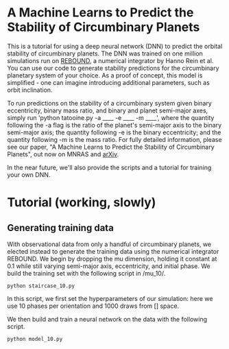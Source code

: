 # A Machine Learns to Predict the Stability of Circumbinary Planets

This is a tutorial for using a deep neural network (DNN) to predict the orbital stability of circumbinary planets. The DNN was trained on one million simulations run on [REBOUND](http://rebound.readthedocs.io/en/latest/index.html), a numerical integrator by Hanno Rein et al. You can use our code to generate stability predictions for the circumbinary planetary system of your choice. As a proof of concept, this model is simplified - one can imagine introducing additional parameters, such as orbit inclination. 

To run predictions on the stability of a circumbinary system given binary eccentricity, binary mass ratio, and binary and planet semi-major axes, simply run 'python tatooine.py -a ____ -e ____ -m ____', where the quantity following the -a flag is the ratio of the planet's semi-major axis to the binary semi-major axis; the quantity following -e is the binary eccentricity; and the quantity following -m is the mass ratio. For fully detailed information, please see our paper, "A Machine Learns to Predict the Stability of Circumbinary Planets", out now on MNRAS and [arXiv](https://arxiv.org/abs/1801.03955).

In the near future, we'll also provide the scripts and a tutorial for training your own DNN.

# Tutorial (working, slowly)

## Generating training data
With observational data from only a handful of circumbinary planets, we elected instead to generate the training data using the numerical integrator REBOUND. We begin by dropping the mu dimension, holding it constant at 0.1 while still varying semi-major axis, eccentricity, and initial phase. We build the training set with the following script in /mu_10/.  

```
python staircase_10.py
```

In this script, we first set the hyperparameters of our simulation: here we use 10 phases per orientation and 1000 draws from [] space.

We then build and train a neural network on the data with the following script. 

```
python model_10.py
```
 
